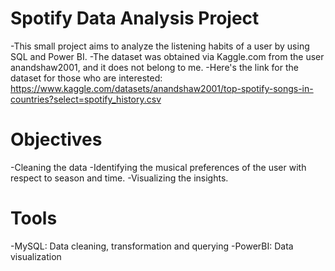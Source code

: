 # Spotify Data Analysis Project

-This small project aims to analyze the listening habits of a user by using SQL and Power BI.
-The dataset was obtained via Kaggle.com from the user anandshaw2001, and it does not belong to me.
-Here's the link for the dataset for those who are interested: https://www.kaggle.com/datasets/anandshaw2001/top-spotify-songs-in-countries?select=spotify_history.csv

# Objectives

-Cleaning the data
-Identifying the musical preferences of the user with respect to season and time.
-Visualizing the insights.

# Tools
-MySQL: Data cleaning, transformation and querying
-PowerBI: Data visualization
